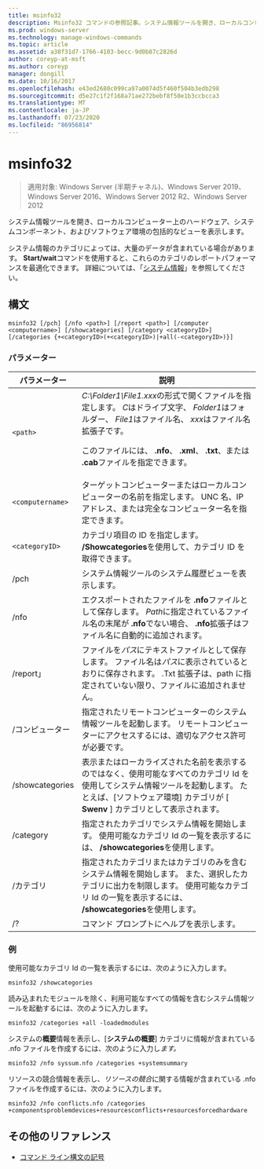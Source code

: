 ```yaml
---
title: msinfo32
description: Msinfo32 コマンドの参照記事。システム情報ツールを開き、ローカルコンピューター上のハードウェア、システムコンポーネント、およびソフトウェア環境の包括的なビューを表示します。
ms.prod: windows-server
ms.technology: manage-windows-commands
ms.topic: article
ms.assetid: a38f31d7-1766-4103-becc-9d0b87c2826d
author: coreyp-at-msft
ms.author: coreyp
manager: dongill
ms.date: 10/16/2017
ms.openlocfilehash: e43ed2680c099ca97a0074d5f460f504b3edb298
ms.sourcegitcommit: d5e27c1f2f168a71ae272bebf8f50e1b3ccbcca3
ms.translationtype: MT
ms.contentlocale: ja-JP
ms.lasthandoff: 07/23/2020
ms.locfileid: "86956814"
---
```

# <a name="msinfo32"></a>msinfo32

> 適用対象: Windows Server (半期チャネル)、Windows Server 2019、Windows Server 2016、Windows Server 2012 R2、Windows Server 2012

システム情報ツールを開き、ローカルコンピューター上のハードウェア、システムコンポーネント、およびソフトウェア環境の包括的なビューを表示します。

システム情報のカテゴリによっては、大量のデータが含まれている場合があります。 **Start/wait**コマンドを使用すると、これらのカテゴリのレポートパフォーマンスを最適化できます。 詳細については、「[システム情報](/previous-versions/windows/it-pro/windows-server-2003/cc783305(v=ws.10))」を参照してください。

## <a name="syntax"></a>構文

```
msinfo32 [/pch] [/nfo <path>] [/report <path>] [/computer <computername>] [/showcategories] [/category <categoryID>] [/categories {+<categoryID>(+<categoryID>)|+all(-<categoryID>)}]
```

### <a name="parameters"></a>パラメーター

| パラメーター | 説明 |
| --------- | ----------- |
| `<path>` | *C:\Folder1\File1.xxx*の形式で開くファイルを指定します。 *C*はドライブ文字、 *Folder1*はフォルダー、 *File1*はファイル名、 *xxx*はファイル名拡張子です。<p>このファイルには、 **.nfo**、 **.xml**、 **.txt**、または **.cab**ファイルを指定できます。 |
| `<computername>` | ターゲットコンピューターまたはローカルコンピューターの名前を指定します。 UNC 名、IP アドレス、または完全なコンピューター名を指定できます。 |
| `<categoryID>` | カテゴリ項目の ID を指定します。 **/Showcategories**を使用して、カテゴリ ID を取得できます。 |
| /pch | システム情報ツールのシステム履歴ビューを表示します。 |
| /nfo | エクスポートされたファイルを **.nfo**ファイルとして保存します。 *Path*に指定されているファイル名の末尾が **.nfo**でない場合、 **.nfo**拡張子はファイル名に自動的に追加されます。 |
| /report」 | ファイルを*パス*にテキストファイルとして保存します。 ファイル名は*パス*に表示されているとおりに保存されます。 .Txt 拡張子は、path に指定されていない限り、ファイルに追加されません。 |
| /コンピューター | 指定されたリモートコンピューターのシステム情報ツールを起動します。 リモートコンピューターにアクセスするには、適切なアクセス許可が必要です。 |
| /showcategories | 表示またはローカライズされた名前を表示するのではなく、使用可能なすべてのカテゴリ Id を使用してシステム情報ツールを起動します。 たとえば、[ソフトウェア環境] カテゴリが [ **Swenv** ] カテゴリとして表示されます。 |
| /category | 指定されたカテゴリでシステム情報を開始します。 使用可能なカテゴリ Id の一覧を表示するには、 **/showcategories**を使用します。 |
| /カテゴリ | 指定されたカテゴリまたはカテゴリのみを含むシステム情報を開始します。 また、選択したカテゴリに出力を制限します。 使用可能なカテゴリ Id の一覧を表示するには、 **/showcategories**を使用します。 |
| /? | コマンド プロンプトにヘルプを表示します。 |

### <a name="examples"></a>例

使用可能なカテゴリ Id の一覧を表示するには、次のように入力します。

```
msinfo32 /showcategories
```

読み込まれたモジュールを除く、利用可能なすべての情報を含むシステム情報ツールを起動するには、次のように入力します。

```
msinfo32 /categories +all -loadedmodules
```

システムの**概要**情報を表示し、[**システムの概要**] カテゴリに情報が含まれている .nfo ファイルを作成するには、次のように入力し*ます。*

```
msinfo32 /nfo syssum.nfo /categories +systemsummary
```

リソースの競合情報を表示し、*リソースの競合*に関する情報が含まれている .nfo ファイルを作成するには、次のように入力します。

```
msinfo32 /nfo conflicts.nfo /categories +componentsproblemdevices+resourcesconflicts+resourcesforcedhardware
```

## <a name="additional-references"></a>その他のリファレンス

- [コマンド ライン構文の記号](command-line-syntax-key.md)

